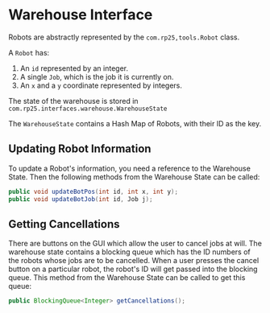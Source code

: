 # Warehouse Interface

Robots are abstractly represented by the `com.rp25,tools.Robot` class. 

A `Robot` has:
1. An `id` represented by an integer.
2. A single `Job`, which is the job it is currently on.
3. An `x` and a `y` coordinate represented by integers.

The state of the warehouse is stored in `com.rp25.interfaces.warehouse.WarehouseState`

The `WarehouseState` contains a Hash Map of Robots, with their ID as the key.

## Updating Robot Information
To update a Robot's information, you need a reference to the Warehouse State. Then the following methods from the Warehouse State can be called:
```java
public void updateBotPos(int id, int x, int y);
public void updateBotJob(int id, Job j);
```

## Getting Cancellations
There are buttons on the GUI which allow the user to cancel jobs at will. The warehouse state contains a blocking queue which has the ID numbers of the robots whose jobs are to be cancelled. When a user presses the cancel button on a particular robot, the robot's ID will get passed into the blocking queue. This method from the Warehouse State can be called to get this queue:
```java
public BlockingQueue<Integer> getCancellations();
```